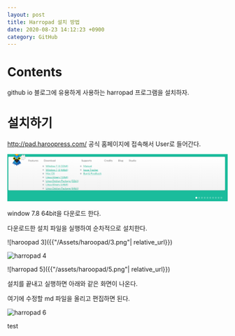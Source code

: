 ```yaml
---
layout: post
title: Harropad 설치 방법
date: 2020-08-23 14:12:23 +0900
category: GitHub
---
```

# Contents
github io 블로그에 유용하게 사용하는 harropad 프로그램을 설치하자.

# 설치하기

http://pad.haroopress.com/
공식 홈페이지에 접속해서 User로 들어간다.

![haroopad 2](../Assets/haroopad/2.png)

window 7.8 64bit을 다운로드 한다.

다운로드한 설치 파일을 실행하여 순차적으로 설치한다.

![haroopad 3]({{"/Assets/haroopad/3.png"| relative_url}})

![harropad 4](https://ybhkorea.github.com/Assets/haroopad/4.png)

![harropad 5]({{"/assets/haroopad/5.png"| relative_url}})

설치를 끝내고 실행하면 아래와 같은 화면이 나온다.

여기에 수정할 md 파일을 올리고 편집하면 된다.

![harropad 6](https://ybhkorea.github.com/assets/haroopad/6.png)

test
